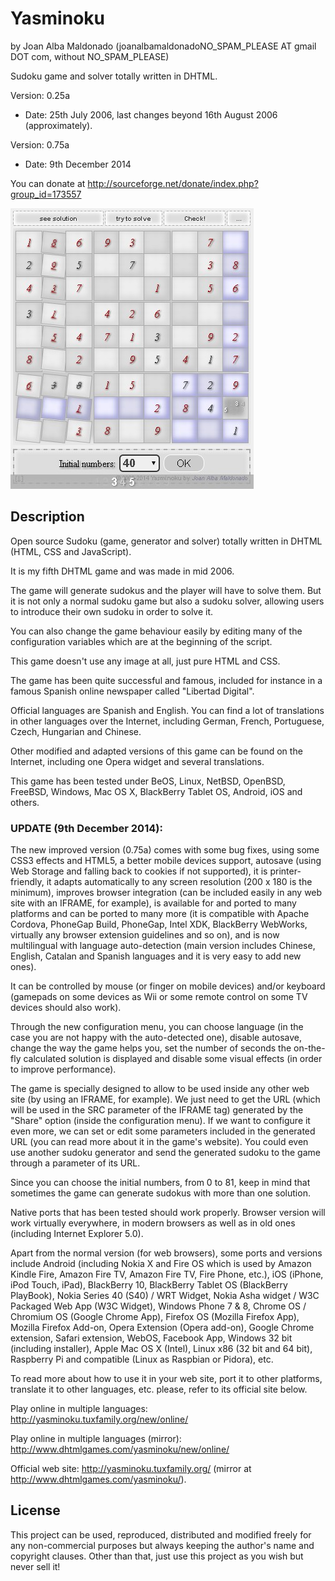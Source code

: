 Yasminoku 
========== 
by Joan Alba Maldonado (joanalbamaldonadoNO_SPAM_PLEASE AT gmail DOT com, without NO_SPAM_PLEASE)

Sudoku game and solver totally written in DHTML.

Version: 0.25a 
- Date: 25th July 2006, last changes beyond 16th August 2006 (approximately).

Version: 0.75a
- Date: 9th December 2014

You can donate at http://sourceforge.net/donate/index.php?group_id=173557


![ScreenShot](screenshot.jpg)


## Description

Open source Sudoku (game, generator and solver) totally written in DHTML (HTML, CSS and JavaScript).

It is my fifth DHTML game and was made in mid 2006.

The game will generate sudokus and the player will have to solve them. But it is not only a normal sudoku game but also a sudoku solver, allowing users to introduce their own sudoku in order to solve it.

You can also change the game behaviour easily by editing many of the configuration variables which are at the beginning of the script.

This game doesn't use any image at all, just pure HTML and CSS.

The game has been quite successful and famous, included for instance in a famous Spanish online newspaper called "Libertad Digital".

Official languages are Spanish and English. You can find a lot of translations in other languages over the Internet, including German, French, Portuguese, Czech, Hungarian and Chinese.

Other modified and adapted versions of this game can be found on the Internet, including one Opera widget and several translations.

This game has been tested under BeOS, Linux, NetBSD, OpenBSD, FreeBSD, Windows, Mac OS X, BlackBerry Tablet OS, Android, iOS and others.


### UPDATE (9th December 2014):

The new improved version (0.75a) comes with some bug fixes, using some CSS3 effects and HTML5, a better mobile devices support, autosave (using Web Storage and falling back to cookies if not supported), it is printer-friendly, it adapts automatically to any screen resolution (200 x 180 is the minimum), improves browser integration (can be included easily in any web site with an IFRAME, for example), is available for and ported to many platforms and can be ported to many more (it is compatible with Apache Cordova, PhoneGap Build, PhoneGap, Intel XDK, BlackBerry WebWorks, virtually any browser extension guidelines and so on), and is now multilingual with language auto-detection (main version includes Chinese, English, Catalan and Spanish languages and it is very easy to add new ones).

It can be controlled by mouse (or finger on mobile devices) and/or keyboard (gamepads on some devices as Wii or some remote control on some TV devices should also work).

Through the new configuration menu, you can choose language (in the case you are not happy with the auto-detected one), disable autosave, change the way the game helps you, set the number of seconds the on-the-fly calculated solution is displayed and disable some visual effects (in order to improve performance).

The game is specially designed to allow to be used inside any other web site (by using an IFRAME, for example). We just need to get the URL (which will be used in the SRC parameter of the IFRAME tag) generated by the "Share" option (inside the configuration menu). If we want to configure it even more, we can set or edit some parameters included in the generated URL (you can read more about it in the game's website). You could even use another sudoku generator and send the generated sudoku to the game through a parameter of its URL.

Since you can choose the initial numbers, from 0 to 81, keep in mind that sometimes the game can generate sudokus with more than one solution.

Native ports that has been tested should work properly. Browser version will work virtually everywhere, in modern browsers as well as in old ones (including Internet Explorer 5.0).

Apart from the normal version (for web browsers), some ports and versions include Android (including Nokia X and Fire OS which is used by Amazon Kindle Fire, Amazon Fire TV, Amazon Fire TV, Fire Phone, etc.), iOS (iPhone, iPod Touch, iPad), BlackBerry 10, BlackBerry Tablet OS (BlackBerry PlayBook), Nokia Series 40 (S40) / WRT Widget, Nokia Asha widget / W3C Packaged Web App (W3C Widget), Windows Phone 7 & 8, Chrome OS / Chromium OS (Google Chrome App), Firefox OS (Mozilla Firefox App), Mozilla Firefox Add-on, Opera Extension (Opera add-on), Google Chrome extension, Safari extension, WebOS, Facebook App, Windows 32 bit (including installer), Apple Mac OS X (Intel), Linux x86 (32 bit and 64 bit), Raspberry Pi and compatible (Linux as Raspbian or Pidora), etc. 

To read more about how to use it in your web site, port it to other platforms, translate it to other languages, etc. please, refer to its official site below.

Play online in multiple languages: http://yasminoku.tuxfamily.org/new/online/

Play online in multiple languages (mirror): http://www.dhtmlgames.com/yasminoku/new/online/

Official web site: http://yasminoku.tuxfamily.org/ (mirror at http://www.dhtmlgames.com/yasminoku/).


## License

This project can be used, reproduced, distributed and modified freely for any non-commercial purposes but always keeping the author's name and copyright clauses. Other than that, just use this project as you wish but never sell it!